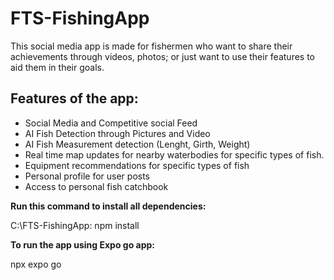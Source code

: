 # FTS-FishingApp

This social media app is made for fishermen who want to share their achievements through videos, photos; or just want to use their features to aid them in their goals.

## Features of the app:

* Social Media and Competitive social Feed
* AI Fish Detection through Pictures and Video
* AI Fish Measurement detection (Lenght, Girth, Weight)
* Real time map updates for nearby waterbodies for specific types of fish.
* Equipment recommendations for specific types of fish
* Personal profile for user posts
* Access to personal fish catchbook

**Run this command to install all dependencies:**

C:\FTS-FishingApp: npm install

**To run the app using Expo go app:**

npx expo go 
